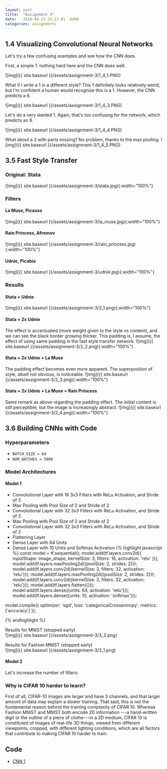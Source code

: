 ```yaml
---
layout: post
title:  "Assignment 3"
date:   2018-09-23 23:27:01 -0400
categories: assignments
---
```

## 1.4 Visualizing Convolutional Neural Networks
Let's try a few confusing examples and see how the CNN does.  
  
First, a simple 1: nothing hard here and the CNN does well.  

![img]({{ site.baseurl }}/assets/assignment-3/1_4_1.PNG)  
  
What if I write a 1 in a different style? This 1 definitely looks relatively weird, but I'm confident a human would 
recognize this is a 1. However, the CNN predicts a 6.  

![img]({{ site.baseurl }}/assets/assignment-3/1_4_3.PNG)  
  
Let's do a very slanted 1. Again, that's too confusing for the network, which predicts an 8.    

![img]({{ site.baseurl }}/assets/assignment-3/1_4_4.PNG)
  
 What about a 2 with parts missing? No problem, thanks to the max pooling.
![img]({{ site.baseurl }}/assets/assignment-3/1_4_5.PNG)

## 3.5 Fast Style Transfer

### Original: Stata
![img]({{ site.baseurl }}/assets/assignment-3/stata.jpg){:width="100%"}

### Filters
#### La Muse, Picasso
![img]({{ site.baseurl }}/assets/assignment-3/la_muse.jpg){:width="100%"}

#### Rain Princess, Afremov
![img]({{ site.baseurl }}/assets/assignment-3/rain_princess.jpg){:width="100%"}

#### Udnie, Picabia
![img]({{ site.baseurl }}/assets/assignment-3/udnie.jpg){:width="100%"}

### Results
#### Stata + Udnie
![img]({{ site.baseurl }}/assets/assignment-3/2_1.png){:width="100%"}
#### Stata + 2x Udnie
The effect is accentuated (more weight given to the style vs content), and we can see the black border growing thicker. 
This padding is, I assume, the effect of using same padding in the fast style transfer network.
![img]({{ site.baseurl }}/assets/assignment-3/2_2.png){:width="100%"}
#### Stata + 2x Udnie + La Muse
The padding effect becomes even more apparent. The superposition of style, albeit not obvious, is noticeable.
![img]({{ site.baseurl }}/assets/assignment-3/2_3.png){:width="100%"}
#### Stata + 2x Udnie + La Muse + Rain Princess
Same remark as above regarding the padding effect. The initial content is still perceptible, but the image is increasingly 
abstract.
![img]({{ site.baseurl }}/assets/assignment-3/2_4.png){:width="100%"}

## 3.6 Building CNNs with Code
### Hyperparameters
* `BATCH_SIZE = 64`
* `NUM_BATCHES = 5000`

### Model Architectures
#### Model 1
* Convolutional Layer with 16 3x3 Filters with ReLu Activation, and Stride of 3
* Max Pooling with Pool Size of 2 and Stride of 2 
* Convolutional Layer with 32 3x3 Filters with ReLu Activation, and Stride of 3
* Max Pooling with Pool Size of 2 and Stride of 2 
* Convolutional Layer with 32 3x3 Filters with ReLu Activation, and Stride of 3
* Flattening Layer
* Dense Layer with 64 Units
* Dense Layer with 10 Units and Softmax Activation
{% highlight javascript %}
const model = tf.sequential();
model.add(tf.layers.conv2d({
    inputShape: image_shape,
    kernelSize: 3,
    filters: 16,
    activation: 'relu'
}));
model.add(tf.layers.maxPooling2d({poolSize: 2, strides: 2}));
model.add(tf.layers.conv2d({kernelSize: 3, filters: 32, activation: 'relu'}));
model.add(tf.layers.maxPooling2d({poolSize: 2, strides: 2}));
model.add(tf.layers.conv2d({kernelSize: 3, filters: 32, activation: 'relu'}));
model.add(tf.layers.flatten({}));
model.add(tf.layers.dense({units: 64, activation: 'relu'}));
model.add(tf.layers.dense({units: 10, activation: 'softmax'}));

model.compile({
  optimizer: 'sgd', 
  loss: 'categoricalCrossentropy',
  metrics: ['accuracy']
});

{% endhighlight %}

Results for MNIST (stopped early)  
![img]({{ site.baseurl }}/assets/assignment-3/3_2.png)

Results for Fashion MNIST (stopped early)  
![img]({{ site.baseurl }}/assets/assignment-3/3_1.png)

#### Model 2
Let's increase the number of filters:

### Why is CIFAR 10 harder to learn?
First of all, CIFAR-10 images are larger and have 3 channels, and that larger amount of data may explain a slower training. 
That said, this is not the fundamental reason behind the training complexity of CIFAR 10. Whereas Fashion MNIST and MNIST both encode 2D information
---a hand-written digit or the outline of a piece of clothe---in a 2D medium, CIFAR 10 is constituted of images of real-life 3D things, 
viewed from different viewpoints, cropped, with different lighting conditions, which are all factors that contribute to making CIFAR 10 harder to train.


## Code
* [CNN 1](https://github.com/danhaive/6s198/blob/master/assets/assignment-3/index_CNN1.js)











